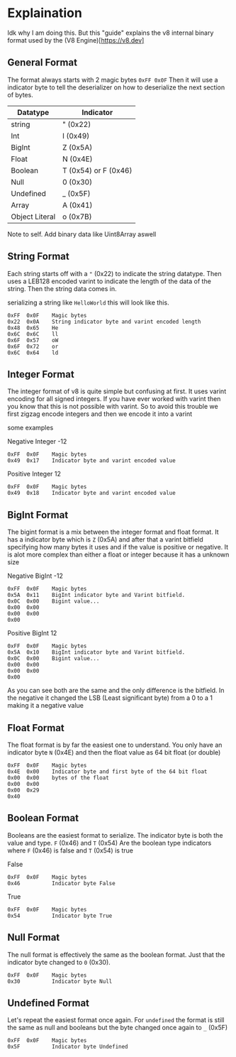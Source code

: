 # Explaination

Idk why I am doing this. But this "guide" explains the v8 internal binary format
used by the (V8 Engine)[https://v8.dev]

## General Format

The format always starts with 2 magic bytes `0xFF 0x0F` Then it will use a
indicator byte to tell the deserializer on how to deserialize the next section
of bytes.

| Datatype       | Indicator            |
| -------------- | -------------------- |
| string         | " (0x22)             |
| Int            | I (0x49)             |
| BigInt         | Z (0x5A)             |
| Float          | N (0x4E)             |
| Boolean        | T (0x54) or F (0x46) |
| Null           | 0 (0x30)             |
| Undefined      | _ (0x5F)             |
| Array          | A (0x41)             |
| Object Literal | o (0x7B)             |

Note to self. Add binary data like Uint8Array aswell

## String Format

Each string starts off with a `"` (0x22) to indicate the string datatype. Then
uses a LEB128 encoded varint to indicate the length of the data of the string.
Then the string data comes in.

serializing a string like `HelloWorld` this will look like this.

```
0xFF  0x0F    Magic bytes
0x22  0x0A    String indicator byte and varint encoded length
0x48  0x65    He
0x6C  0x6C    ll
0x6F  0x57    oW
0x6F  0x72    or
0x6C  0x64    ld
```

## Integer Format

The integer format of v8 is quite simple but confusing at first. It uses varint
encoding for all signed integers. If you have ever worked with varint then you
know that this is not possible with varint. So to avoid this trouble we first
zigzag encode integers and then we encode it into a varint

some examples

Negative Integer -12

```
0xFF  0x0F    Magic bytes
0x49  0x17    Indicator byte and varint encoded value
```

Positive Integer 12

```
0xFF  0x0F    Magic bytes
0x49  0x18    Indicator byte and varint encoded value
```

## BigInt Format

The bigint format is a mix between the integer format and float format. It has a
indicator byte which is `Z` (0x5A) and after that a varint bitfield specifying
how many bytes it uses and if the value is positive or negative. It is alot more
complex than either a float or integer because it has a unknown size

Negative BigInt -12

```
0xFF  0x0F    Magic bytes
0x5A  0x11    BigInt indicator byte and Varint bitfield.
0x0C  0x00    Bigint value...
0x00  0x00
0x00  0x00
0x00
```

Positive BigInt 12

```
0xFF  0x0F    Magic bytes
0x5A  0x10    BigInt indicator byte and Varint bitfield.
0x0C  0x00    Bigint value...
0x00  0x00
0x00  0x00
0x00
```

As you can see both are the same and the only difference is the bitfield. In the
negative it changed the LSB (Least significant byte) from a 0 to a 1 making it a
negative value

## Float Format

The float format is by far the easiest one to understand. You only have an
indicator byte `N` (0x4E) and then the float value as 64 bit float (or double)

```
0xFF  0x0F    Magic bytes
0x4E  0x00    Indicator byte and first byte of the 64 bit float
0x00  0x00    bytes of the float
0x00  0x00
0x00  0x29
0x40
```

## Boolean Format

Booleans are the easiest format to serialize. The indicator byte is both the
value and type. `F` (0x46) and `T` (0x54) Are the boolean type indicators where
`F` (0x46) is false and `T` (0x54) is true

False

```
0xFF  0x0F    Magic bytes
0x46          Indicator byte False
```

True

```
0xFF  0x0F    Magic bytes
0x54          Indicator byte True
```

## Null Format

The null format is effectively the same as the boolean format. Just that the
indicator byte changed to `0` (0x30).

```
0xFF  0x0F    Magic bytes
0x30          Indicator byte Null
```

## Undefined Format

Let's repeat the easiest format once again. For `undefined` the format is still
the same as null and booleans but the byte changed once again to `_` (0x5F)

```
0xFF  0x0F    Magic bytes
0x5F          Indicator byte Undefined
```
